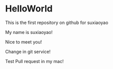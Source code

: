 # HelloWorld
This is the first repository on github for suxiaoyao

My name is suxiaoyao!

Nice to meet you!

Change in git service!

Test Pull request in my mac!
